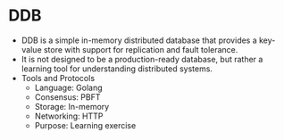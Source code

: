# DDB

* DDB is a simple in-memory distributed database that provides a key-value store with support for replication and fault tolerance.
* It is not designed to be a production-ready database, but rather a learning tool for understanding distributed systems.
* Tools and Protocols
  * Language: Golang
  * Consensus: PBFT
  * Storage: In-memory
  * Networking: HTTP
  * Purpose: Learning exercise
